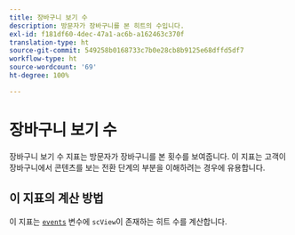 ```yaml
---
title: 장바구니 보기 수
description: 방문자가 장바구니를 본 히트의 수입니다.
exl-id: f181df60-4dec-47a1-ac6b-a162463c370f
translation-type: ht
source-git-commit: 549258b0168733c7b0e28cb8b9125e68dffd5df7
workflow-type: ht
source-wordcount: '69'
ht-degree: 100%

---
```


# 장바구니 보기 수

장바구니 보기 수 지표는 방문자가 장바구니를 본 횟수를 보여줍니다. 이 지표는 고객이 장바구니에서 콘텐츠를 보는 전환 단계의 부분을 이해하려는 경우에 유용합니다.

## 이 지표의 계산 방법

이 지표는 [`events`](/help/implement/vars/page-vars/events/events-overview.md) 변수에 `scView`이 존재하는 히트 수를 계산합니다.
